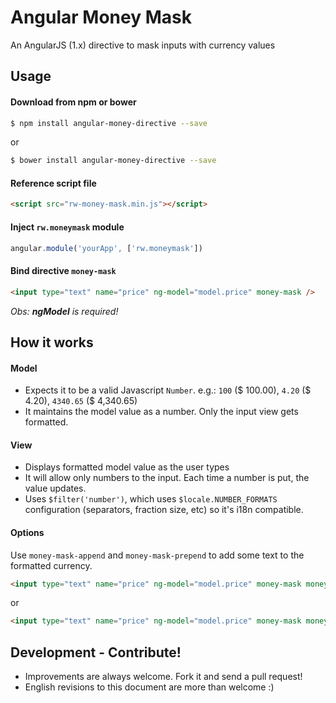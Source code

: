 # Angular Money Mask
An AngularJS (1.x) directive to mask inputs with currency values

## Usage

#### Download from npm or bower
```sh
$ npm install angular-money-directive --save
```
or
```sh
$ bower install angular-money-directive --save
```

#### Reference script file

```html
<script src="rw-money-mask.min.js"></script>
```

#### Inject `rw.moneymask` module

```javascript
angular.module('yourApp', ['rw.moneymask'])
```

#### Bind directive `money-mask`

```html
<input type="text" name="price" ng-model="model.price" money-mask />
```
*Obs: __ngModel__ is required!*

## How it works

#### Model

 - Expects it to be a valid Javascript `Number`. e.g.: `100` ($ 100.00), `4.20` ($ 4.20), `4340.65` ($ 4,340.65)
 - It maintains the model value as a number. Only the input view gets formatted.

#### View

 - Displays formatted model value as the user types
 - It will allow only numbers to the input. Each time a number is put, the value updates.
 - Uses `$filter('number')`, which uses `$locale.NUMBER_FORMATS` configuration (separators, fraction size, etc) so it's i18n compatible.

#### Options

Use `money-mask-append` and `money-mask-prepend` to add some text to the formatted currency.
```html
<input type="text" name="price" ng-model="model.price" money-mask money-mask-prepend="$" />
```
or
```html
<input type="text" name="price" ng-model="model.price" money-mask money-mask-append="dollars" />
```

## Development - Contribute!

- Improvements are always welcome. Fork it and send a pull request!
- English revisions to this document are more than welcome :)